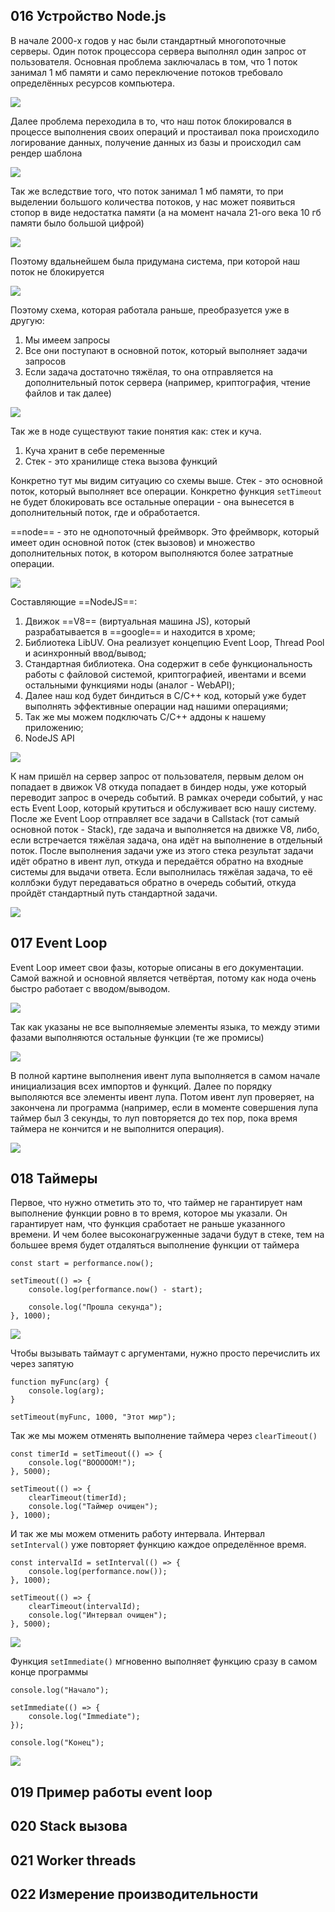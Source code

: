 ## 016 Устройство Node.js

В начале 2000-х годов у нас были стандартный многопоточные серверы. Один поток процессора сервера выполнял один запрос от пользователя. 
Основная проблема заключалась в том, что 1 поток занимал 1 мб памяти и само переключение потоков требовало определённых ресурсов компьютера. 

![](_png/Pasted%20image%2020221120120612.png)

Далее проблема переходила в то, что наш поток блокировался в процессе выполнения своих операций и простаивал пока происходило логирование данных, получение данных из базы и происходил сам рендер шаблона 

![](_png/Pasted%20image%2020221120120701.png)

Так же вследствие того, что поток занимал 1 мб памяти, то при выделении большого количества потоков, у нас может появиться стопор в виде недостатка памяти (а на момент начала 21-ого века 10 гб памяти было большой цифрой) 

![](_png/Pasted%20image%2020221120120815.png)

Поэтому вдальнейшем была придумана система, при которой наш поток не блокируется

![](_png/Pasted%20image%2020221120120858.png)

Поэтому схема, которая работала раньше, преобразуется уже в другую: 
1) Мы имеем запросы
2) Все они поступают в основной поток, который выполняет задачи запросов
3) Если задача достаточно тяжёлая, то она отправляется на дополнительный поток сервера (например, криптография, чтение файлов и так далее)

![](_png/Pasted%20image%2020221120121352.png)

Так же в ноде существуют такие понятия как: стек и куча.
1) Куча хранит в себе переменные
2) Стек - это хранилище стека вызова функций

Конкретно тут мы видим ситуацию со схемы выше. Стек - это основной поток, который выполняет все операции. Конкретно функция `setTimeout` не будет блокировать все остальные операции - она вынесется в дополнительный поток, где и обработается.

==node== - это не однопоточный фреймворк. Это фреймворк, который имеет один основной поток (стек вызовов) и множество дополнительных поток, в котором выполняются более затратные операции.

![](_png/Pasted%20image%2020221120121555.png)

Составляющие ==NodeJS==:
1) Движок ==V8== (виртуальная машина JS), который разрабатывается в ==google== и находится в хроме;
2) Библиотека LibUV. Она реализует концепцию Event Loop, Thread Pool и асинхронный ввод/вывод;
3) Стандартная библиотека. Она содержит в себе функциональность работы с файловой системой, криптографией, ивентами и всеми остальными функциями ноды (аналог - WebAPI);
4) Далее наш код будет биндиться в C/C++ код, который уже будет выполнять эффективные операции над нашими операциями;
5) Так же мы можем подключать C/C++ аддоны к нашему приложению;
6) NodeJS API

![](_png/Pasted%20image%2020221120122123.png)

К нам пришёл на сервер запрос от пользователя, первым делом он попадает в движок V8 откуда попадает в биндер ноды, уже который переводит запрос в очередь событий. В рамках очереди событий, у нас есть Event Loop, который крутиться и обслуживает всю нашу систему. После же Event Loop отправляет все задачи в Callstack (тот самый основной поток - Stack), где задача и выполняется на движке V8, либо, если встречается тяжёлая задача, она идёт на выполнение в отдельный поток. После выполнения задачи уже из этого стека результат задачи идёт обратно в ивент луп, откуда и передаётся обратно на входные системы для выдачи ответа.
Если выполнилась тяжёлая задача, то её коллбэки будут передаваться обратно в очередь событий, откуда пройдёт стандартный путь стандартной задачи.

![](_png/Pasted%20image%2020221120123235.png)

## 017 Event Loop

Event Loop имеет свои фазы, которые описаны в его документации. Самой важной и основной является четвёртая, потому как нода очень быстро работает с вводом/выводом.

![](_png/Pasted%20image%2020221120164001.png)

Так как указаны не все выполняемые элементы языка, то между этими фазами выполняются остальные функции (те же промисы)

![](_png/Pasted%20image%2020221120164516.png)

В полной картине выполнения ивент лупа выполняется в самом начале инициализация всех импортов и функций. Далее по порядку выполяются все элементы ивент лупа. Потом ивент луп проверяет, на закончена ли программа (например, если в моменте совершения лупа таймер был 3 секунды, то луп повторяется до тех пор, пока время таймера не кончится и не выполнится операция).

![](_png/Pasted%20image%2020221120165120.png)

## 018 Таймеры

Первое, что нужно отметить это то, что таймер не гарантирует нам выполнение функции ровно в то время, которое мы указали. Он гарантирует нам, что функция сработает не раньше указанного времени. И чем более высоконагруженные задачи будут в стеке, тем на большее время будет отдаляться выполнение функции от таймера  

```JS
const start = performance.now();

setTimeout(() => {
	console.log(performance.now() - start);

	console.log("Прошла секунда");
}, 1000);
```
![](_png/Pasted%20image%2020221120170311.png)

Чтобы вызывать таймаут с аргументами, нужно просто перечислить их через запятую

```JS
function myFunc(arg) {
	console.log(arg);
}

setTimeout(myFunc, 1000, "Этот мир");
```

Так же мы можем отменять выполнение таймера через `clearTimeout()`

```JS
const timerId = setTimeout(() => {
	console.log("BOOOOOM!");
}, 5000);

setTimeout(() => {
	clearTimeout(timerId);
	console.log("Таймер очищен");
}, 1000);

```

И так же мы можем отменить работу интервала. Интервал `setInterval()` уже повторяет функцию каждое определённое время.

```JS
const intervalId = setInterval(() => {
	console.log(performance.now());
}, 1000);

setTimeout(() => {
	clearTimeout(intervalId);
	console.log("Интервал очищен");
}, 5000);
```
![](_png/Pasted%20image%2020221120181243.png)

Функция `setImmediate()` мгновенно выполняет функцию сразу в самом конце программы

```JS
console.log("Начало");

setImmediate(() => {
	console.log("Immediate");
});

console.log("Конец");
```
![](_png/Pasted%20image%2020221120182539.png)











## 019 Пример работы event loop



## 020 Stack вызова



## 021 Worker threads



## 022 Измерение производительности




